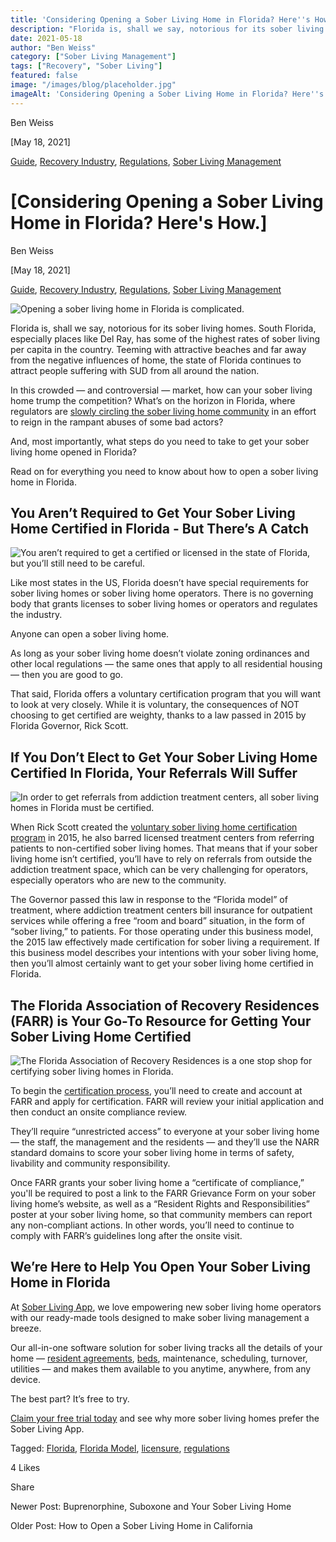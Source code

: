 ```yaml
---
title: 'Considering Opening a Sober Living Home in Florida? Here''s How.'
description: "Florida is, shall we say, notorious for its sober living homes."
date: 2021-05-18
author: "Ben Weiss"
category: ["Sober Living Management"]
tags: ["Recovery", "Sober Living"]
featured: false
image: "/images/blog/placeholder.jpg"
imageAlt: 'Considering Opening a Sober Living Home in Florida? Here''s How.'
---
```


Ben Weiss

[May 18, 2021]

[Guide](/sober-living-app-blog/category/Guide), [Recovery Industry](/sober-living-app-blog/category/Recovery+Industry), [Regulations](/sober-living-app-blog/category/Regulations), [Sober Living Management](/sober-living-app-blog/category/Sober+Living+Management)

#  [Considering Opening a Sober Living Home in Florida? Here's How.]

Ben Weiss

[May 18, 2021]

[Guide](/sober-living-app-blog/category/Guide), [Recovery Industry](/sober-living-app-blog/category/Recovery+Industry), [Regulations](/sober-living-app-blog/category/Regulations), [Sober Living Management](/sober-living-app-blog/category/Sober+Living+Management)

![Opening a sober living home in Florida is complicated.](/images/blog/considering-opening-a-sober-living-home-in-florida-heres-how/Screen_Shot_2021-05-18_at_2.51.03_PM.png)

Florida is, shall we say, notorious for its sober living homes. South Florida, especially places like Del Ray, has some of the highest rates of sober living per capita in the country. Teeming with attractive beaches and far away from the negative influences of home, the state of Florida continues to attract people suffering with SUD from all around the nation. 

In this crowded — and controversial — market, how can your sober living home trump the competition? What’s on the horizon in Florida, where regulators are [slowly circling the sober living home community](http://www.sa15.state.fl.us/stateattorney/SoberHomes/indexSH.htm) in an effort to reign in the rampant abuses of some bad actors? 

And, most importantly, what steps do you need to take to get your sober living home opened in Florida? 

Read on for everything you need to know about how to open a sober living home in Florida. 

## You Aren’t Required to Get Your Sober Living Home Certified in Florida - But There’s A Catch

![You aren’t required to get a certified or licensed in the state of Florida, but you’ll still need to be careful.](/images/blog/considering-opening-a-sober-living-home-in-florida-heres-how/Screen_Shot_2021-05-18_at_2.51.21_PM.png)

Like most states in the US, Florida doesn’t have special requirements for sober living homes or sober living home operators. There is no governing body that grants licenses to sober living homes or operators and regulates the industry. 

Anyone can open a sober living home. 

As long as your sober living home doesn’t violate zoning ordinances and other local regulations — the same ones that apply to all residential housing — then you are good to go. 

That said, Florida offers a voluntary certification program that you will want to look at very closely. While it is voluntary, the consequences of NOT choosing to get certified are weighty, thanks to a law passed in 2015 by Florida Governor, Rick Scott. 

## If You Don’t Elect to Get Your Sober Living Home Certified In Florida, Your Referrals Will Suffer 

![In order to get referrals from addiction treatment centers, all sober living homes in Florida must be certified.](/images/blog/considering-opening-a-sober-living-home-in-florida-heres-how/Screen_Shot_2021-05-18_at_2.51.29_PM.png)

When Rick Scott created the [voluntary sober living home certification program](https://www.myflfamilies.com/service-programs/samh/recovery-residence/) in 2015, he also barred licensed treatment centers from referring patients to non-certified sober living homes. That means that if your sober living home isn’t certified, you’ll have to rely on referrals from outside the addiction treatment space, which can be very challenging for operators, especially operators who are new to the community. 

The Governor passed this law in response to the “Florida model” of treatment, where addiction treatment centers bill insurance for outpatient services while offering a free “room and board” situation, in the form of “sober living,” to patients. For those operating under this business model, the 2015 law effectively made certification for sober living a requirement. If this business model describes your intentions with your sober living home, then you’ll almost certainly want to get your sober living home certified in Florida.

## The Florida Association of Recovery Residences (FARR) is Your Go-To Resource for Getting Your Sober Living Home Certified 

![The Florida Association of Recovery Residences is a one stop shop for certifying sober living homes in Florida.](/images/blog/considering-opening-a-sober-living-home-in-florida-heres-how/Screen_Shot_2021-05-18_at_2.51.38_PM.png)

To begin the [certification process](https://farronline.org/certification/certification-overview/), you’ll need to create and account at FARR and apply for certification. FARR will review your initial application and then conduct an onsite compliance review. 

They’ll require “unrestricted access” to everyone at your sober living home — the staff, the management and the residents — and they’ll use the NARR standard domains to score your sober living home in terms of safety, livability and community responsibility. 

Once FARR grants your sober living home a “certificate of compliance,” you'll be required to post a link to the FARR Grievance Form on your sober living home’s website, as well as a “Resident Rights and Responsibilities” poster at your sober living home, so that community members can report any non-compliant actions. In other words, you’ll need to continue to comply with FARR’s guidelines long after the onsite visit. 

## We’re Here to Help You Open Your Sober Living Home in Florida 

At [Sober Living App](/), we love empowering new sober living home operators with our ready-made tools designed to make sober living management a breeze. 

Our all-in-one software solution for sober living tracks all the details of your home — [resident agreements](https://soberlivingapp.com/sober-living-app-blog/2020/6/30/heres-what-you-need-to-start-including-in-your-sober-living-home-resident-agreements), [beds](https://soberlivingapp.com/sober-living-app-blog/2021/2/2/got-open-sober-living-home-beds-let-residents-and-community-members-know-about-it-automatically), maintenance, scheduling, turnover, utilities — and makes them available to you anytime, anywhere, from any device. 

The best part? It’s free to try.

[Claim your free trial today](https://behavehealth.com/get-started) and see why more sober living homes prefer the Sober Living App.

Tagged: [Florida](/sober-living-app-blog/tag/Florida), [Florida Model](/sober-living-app-blog/tag/Florida+Model), [licensure](/sober-living-app-blog/tag/licensure), [regulations](/sober-living-app-blog/tag/regulations)

4 Likes

Share

Newer Post: Buprenorphine, Suboxone and Your Sober Living Home

Older Post: How to Open a Sober Living Home in California